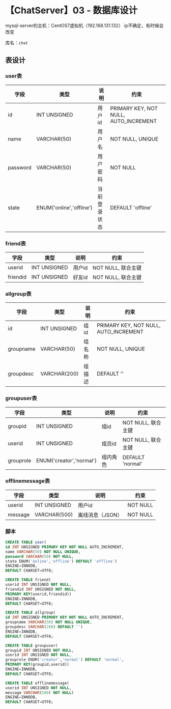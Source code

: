 # 【ChatServer】03 - 数据库设计


mysql-server的主机：CentOS7虚拟机（192.168.131.132） ip不确定，有时候会改变

库名：`chat`

## 表设计

### user表

|字段|类型|说明|约束|
|---|---|---|---|
|id|INT UNSIGNED|用户id|PRIMARY KEY, NOT NULL, AUTO_INCREMENT|
|name|VARCHAR(50)|用户名|NOT NULL, UNIQUE|
|password|VARCHAR(50)|用户密码|NOT NULL|
|state|ENUM('online','offline')|当前登录状态|DEFAULT 'offline'|

### friend表

|字段|类型|说明|约束|
|---|---|---|---|
|userid|INT UNSIGNED|用户id|NOT NULL, 联合主键|
|friendid|INT UNSIGNED|好友id|NOT NULL, 联合主键|

### allgroup表

|字段|类型|说明|约束|
|---|---|---|---|
|id|INT UNSIGNED|组id|PRIMARY KEY, NOT NULL, AUTO_INCREMENT|
|groupname|VARCHAR(50)|组名称|NOT NULL, UNIQUE|
|groupdesc|VARCHAR(200)|组描述|DEFAULT ''|

### groupuser表

|字段|类型|说明|约束|
|---|---|---|---|
|groupid|INT UNSIGNED|组id|NOT NULL, 联合主键|
|userid|INT UNSIGNED|组员id|NOT NULL, 联合主键|
|grouprole|ENUM('creator','normal')|组内角色|DEFAULT 'normal'|


### offlinemessage表

|字段|类型|说明|约束|
|---|---|---|---|
|userid|INT UNSIGNED|用户id|NOT NULL|
|message|VARCHAR(500)|离线消息（JSON）|NOT NULL|


### 脚本

```sql
CREATE TABLE user(
id INT UNSIGNED PRIMARY KEY NOT NULL AUTO_INCREMENT,
name VARCHAR(50) NOT NULL UNIQUE,
password VARCHAR(50) NOT NULL,
state ENUM('online','offline') DEFAULT 'offline')
ENGINE=INNODB,
DEFAULT CHARSET=UTF8;

CREATE TABLE friend(
userid INT UNSIGNED NOT NULL,
friendid INT UNSIGNED NOT NULL,
PRIMARY KEY(userid,friendid))
ENGINE=INNODB,
DEFAULT CHARSET=UTF8;

CREATE TABLE allgroup(
id INT UNSIGNED PRIMARY KEY NOT NULL AUTO_INCREMENT,
groupname VARCHAR(50) NOT NULL UNIQUE,
groupdesc VARCHAR(200) DEFAULT '')
ENGINE=INNODB,
DEFAULT CHARSET=UTF8;

CREATE TABLE groupuser(
groupid INT UNSIGNED NOT NULL,
userid INT UNSIGNED NOT NULL,
grouprole ENUM('creator','normal') DEFAULT 'normal',
PRIMARY KEY(groupid,userid))
ENGINE=INNODB,
DEFAULT CHARSET=UTF8;

CREATE TABLE offlinemessage(
userid INT UNSIGNED NOT NULL,
message VARCHAR(500) NOT NULL)
ENGINE=INNODB,
DEFAULT CHARSET=UTF8;
```

